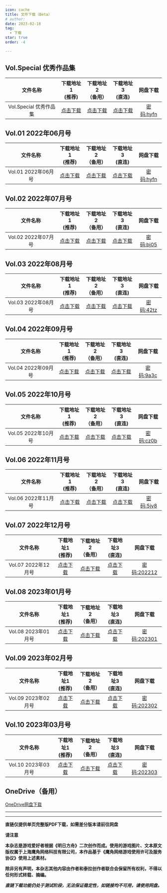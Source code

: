 ```yaml
---
icon: cache
title: 文件下载（Beta）
# author: 
date: 2023-02-18
tag:
  - 下载
star: true
order: -4

---
```

<!-- more -->

## Vol.Special 优秀作品集

| 文件名称 | 下载地址1<br>(推荐) | 下载地址2<br>（备用） | 下载地址3<br>(直连) | 网盘下载 |
|:-:|:-:|:-:|:-:|:-:|
| Vol.Special 优秀作品集 | [点击下载](https://raw.fastgit.org/dscmarkw/aneot-pdf/main/回归线Vol.Special_22-05.pdf) | [点击下载](https://github.nite07.com/dscmarkw/aneot-pdf/raw/main/回归线Vol.Special_22-05.pdf) | [点击下载](https://raw.githubusercontent.com/dscmarkw/aneot-pdf/main/回归线Vol.Special_22-05.pdf) | [密码:hyfn](https://wwb.lanzouf.com/b011miqxc) |

## Vol.01 2022年06月号

| 文件名称 | 下载地址1<br>(推荐) | 下载地址2<br>（备用） | 下载地址3<br>(直连) | 网盘下载 |
|:-:|:-:|:-:|:-:|:-:|
| Vol.01 2022年06月号 | [点击下载](https://raw.fastgit.org/dscmarkw/aneot-pdf/main/回归线Vol.01_22-06.pdf) | [点击下载](https://github.nite07.com/dscmarkw/aneot-pdf/raw/main/回归线Vol.01_22-06.pdf) | [点击下载](https://raw.githubusercontent.com/dscmarkw/aneot-pdf/main/回归线Vol.01_22-06.pdf) | [密码:hyfn](https://wwb.lanzouf.com/b011miqxc) |

## Vol.02 2022年07月号

| 文件名称 | 下载地址1<br>(推荐) | 下载地址2<br>（备用） | 下载地址3<br>(直连) | 网盘下载 |
|:-:|:-:|:-:|:-:|:-:|
| Vol.02 2022年07月号 | [点击下载](https://raw.fastgit.org/dscmarkw/aneot-pdf/main/回归线Vol.02_22-07.pdf) | [点击下载](https://github.nite07.com/dscmarkw/aneot-pdf/raw/main/回归线Vol.02_22-07.pdf) | [点击下载](https://raw.githubusercontent.com/dscmarkw/aneot-pdf/main/回归线Vol.02_22-07.pdf) | [密码:bj05](https://wwb.lanzouf.com/b011u6cne) |

## Vol.03 2022年08月号

| 文件名称 | 下载地址1<br>(推荐) | 下载地址2<br>（备用） | 下载地址3<br>(直连) | 网盘下载 |
|:-:|:-:|:-:|:-:|:-:|
| Vol.03 2022年08月号 | [点击下载](https://raw.fastgit.org/dscmarkw/aneot-pdf/main/回归线Vol.03_22-08.pdf) | [点击下载](https://github.nite07.com/dscmarkw/aneot-pdf/raw/main/回归线Vol.03_22-08.pdf) | [点击下载](https://raw.githubusercontent.com/dscmarkw/aneot-pdf/main/回归线Vol.03_22-08.pdf) | [密码:42tz](https://wwb.lanzouy.com/b011ya7gf) |

## Vol.04 2022年09月号

| 文件名称 | 下载地址1<br>(推荐) | 下载地址2<br>（备用） | 下载地址3<br>(直连) | 网盘下载 |
|:-:|:-:|:-:|:-:|:-:|
| Vol.04 2022年09月号 | [点击下载](https://raw.fastgit.org/dscmarkw/aneot-pdf/main/回归线Vol.04_22-09.pdf) | [点击下载](https://github.nite07.com/dscmarkw/aneot-pdf/raw/main/回归线Vol.04_22-09.pdf) | [点击下载](https://raw.githubusercontent.com/dscmarkw/aneot-pdf/main/回归线Vol.04_22-09.pdf) | [密码:9a3c](https://wwb.lanzoue.com/b0121q8la) |

## Vol.05 2022年10月号

| 文件名称 | 下载地址1<br>(推荐) | 下载地址2<br>（备用） | 下载地址3<br>(直连) | 网盘下载 |
|:-:|:-:|:-:|:-:|:-:|
| Vol.05 2022年10月号 | [点击下载](https://raw.fastgit.org/dscmarkw/aneot-pdf/main/回归线Vol.05_22-10.pdf) | [点击下载](https://github.nite07.com/dscmarkw/aneot-pdf/raw/main/回归线Vol.05_22-10.pdf) | [点击下载](https://raw.githubusercontent.com/dscmarkw/aneot-pdf/main/回归线Vol.05_22-10.pdf) | [密码:cz0b](https://aneot.lanzoum.com/b01267mji) |

## Vol.06 2022年11月号

| 文件名称 | 下载地址1<br>(推荐) | 下载地址2<br>（备用） | 下载地址3<br>(直连) | 网盘下载 |
|:-:|:-:|:-:|:-:|:-:|
| Vol.06 2022年11月号 | [点击下载](https://raw.fastgit.org/dscmarkw/aneot-pdf/main/回归线Vol.06_22-11.pdf) | [点击下载](https://github.nite07.com/dscmarkw/aneot-pdf/raw/main/回归线Vol.06_22-11.pdf) | [点击下载](https://raw.githubusercontent.com/dscmarkw/aneot-pdf/main/回归线Vol.06_22-11.pdf) | [密码:5jy8](https://aneot.lanzoue.com/b012bjyib) |

## Vol.07 2022年12月号

| 文件名称 | 下载地址1<br>(推荐) | 下载地址2<br>（备用） | 下载地址3<br>(直连) | 网盘下载 |
|:-:|:-:|:-:|:-:|:-:|
| Vol.07 2022年12月号 | [点击下载](https://raw.fastgit.org/dscmarkw/aneot-pdf/main/回归线Vol.07_22-12.pdf) | [点击下载](https://github.nite07.com/dscmarkw/aneot-pdf/raw/main/回归线Vol.07_22-12.pdf) | [点击下载](https://raw.githubusercontent.com/dscmarkw/aneot-pdf/main/回归线Vol.07_22-12.pdf) | [密码:202212](https://wwwe.lanzoue.com/b041kqqmf) |

## Vol.08 2023年01月号

| 文件名称 | 下载地址1<br>(推荐) | 下载地址2<br>（备用） | 下载地址3<br>(直连) | 网盘下载 |
|:-:|:-:|:-:|:-:|:-:|
| Vol.08 2023年01月号 | [点击下载](https://raw.fastgit.org/dscmarkw/aneot-pdf/main/回归线Vol.08_23-01.pdf) | [点击下载](https://github.nite07.com/dscmarkw/aneot-pdf/raw/main/回归线Vol.08_23-01.pdf) | [点击下载](https://raw.githubusercontent.com/dscmarkw/aneot-pdf/main/回归线Vol.08_23-01.pdf) | [密码:202301](https://wwwe.lanzoum.com/b041o7uuh) |

## Vol.09 2023年02月号

| 文件名称 | 下载地址1<br>(推荐) | 下载地址2<br>（备用） | 下载地址3<br>(直连) | 网盘下载 |
|:-:|:-:|:-:|:-:|:-:|
| Vol.09 2023年02月号 | [点击下载](https://raw.fastgit.org/dscmarkw/aneot-pdf/main/回归线Vol.09_23-02.pdf) | [点击下载](https://github.nite07.com/dscmarkw/aneot-pdf/raw/main/回归线Vol.09_23-02.pdf) | [点击下载](https://raw.githubusercontent.com/dscmarkw/aneot-pdf/main/回归线Vol.09_23-02.pdf) | [密码:202302](https://wwwe.lanzoum.com/b041ss1tc) |

## Vol.10 2023年03月号

| 文件名称 | 下载地址1<br>(推荐) | 下载地址2<br>（备用） | 下载地址3<br>(直连) | 网盘下载 |
|:-:|:-:|:-:|:-:|:-:|
| Vol.10 2023年03月号 | [点击下载](https://raw.fastgit.org/dscmarkw/aneot-pdf/main/回归线Vol.10_23-03.pdf) | [点击下载](https://github.nite07.com/dscmarkw/aneot-pdf/raw/main/回归线Vol.10_23-03.pdf) | [点击下载](https://raw.githubusercontent.com/dscmarkw/aneot-pdf/main/回归线Vol.10_23-03.pdf) | [密码:202303](https://待定.com) |

## OneDrive（备用）

[OneDrive网盘下载](https://yigeyigeren-my.sharepoint.com/:f:/g/personal/repository_yigeyigeren_onmicrosoft_com/EpMepFtuY5ZJoIW3GPsL9ysBDhEjf9cze3R2tiXWgK4Ejg?e=gsJYPz)

---

---

**直链仅提供单页完整版PDF下载，如需差分版本请前往网盘**

**请注意**

**本杂志是游戏爱好者根据《明日方舟》二次创作而成。使用的游戏图片、文本原文版权属于上海鹰角网络科技有限公司，本作品基于《鹰角网络游戏使用许可及服务协议》使用上述素材。**

**除非另有声明，本杂志其他内容由作者和泰拉创作者联合会保留所有权利，不得以任何形式转载、摘编。**

***直链下载功能仍处于测试阶段，无法保证稳定性，如链接均不可用，请使用网盘。***

<ArticleAd />
